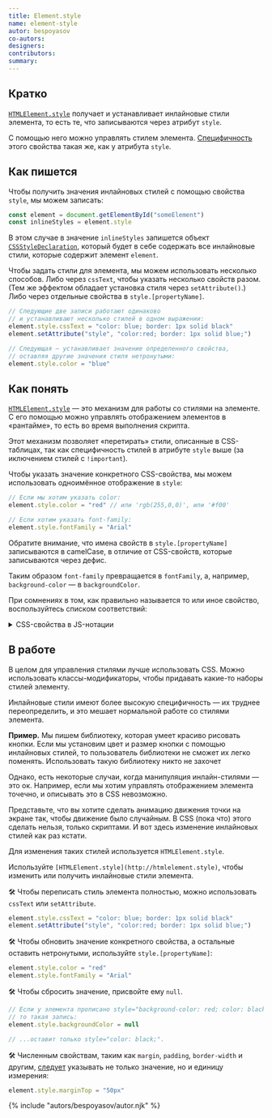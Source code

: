 ```yaml
---
title: Element.style
name: element-style
autor: bespoyasov
co-autors:
designers:
contributors:
summary:
---
```


## Кратко

[`HTMLElement.style`](http://htmlelement.style) получает и устанавливает инлайновые стили элемента, то есть те, что записываются через атрибут `style`.

С помощью него можно управлять стилем элемента. [Специфичность]() этого свойства такая же, как у атрибута `style`.

## Как пишется

Чтобы получить значения инлайновых стилей с помощью свойства `style`, мы можем записать:

```jsx
const element = document.getElementById("someElement")
const inlineStyles = element.style
```

В этом случае в значение `inlineStyles` запишется объект [`CSSStyleDeclaration`](https://developer.mozilla.org/ru/docs/Web/API/CSSStyleDeclaration), который будет в себе содержать все инлайновые стили, которые содержит элемент `element`.

Чтобы задать стили для элемента, мы можем использовать несколько способов. Либо через `cssText`, чтобы указать несколько свойств разом. (Тем же эффектом обладает установка стиля через `setAttribute()`.) Либо через отдельные свойства в `style.[propertyName]`.

```jsx
// Следующие две записи работают одинаково
// и устанавливают несколько стилей в одном выражении:
element.style.cssText = "color: blue; border: 1px solid black"
element.setAttribute("style", "color:red; border: 1px solid blue;")

// Следующая — устанавливает значение определенного свойства,
// оставляя другие значения стиля нетронутыми:
element.style.color = "blue"
```

## Как понять

[`HTMLElement.style`](http://htmlelement.style) — это механизм для работы со стилями на элементе. С его помощью можно управлять отображением элементов в «рантайме», то есть во время выполнения скрипта.

Этот механизм позволяет «перетирать» стили, описанные в CSS-таблицах, так как специфичность стилей в атрибуте `style` выше (за иключением стилей с `!important`).

Чтобы указать значение конкретного CSS-свойства, мы можем использовать одноимённое отображение в `style`:

```jsx
// Если мы хотим указать color:
element.style.color = "red" // или 'rgb(255,0,0)', или '#f00'

// Если хотим указать font-family:
element.style.fontFamily = "Arial"
```

Обратите внимание, что имена свойств в `style.[propertyName]` записываются в camelCase, в отличие от CSS-свойств, которые записываются через дефис.

Таким образом `font-family` превращается в `fontFamily`, а, например, `background-color` — в `backgroundColor`.

При сомнениях в том, как правильно называется то или иное свойство, воспользуйтесь списком соответствий:

<details class="article__table article__table_all-half">
  <summary>CSS-свойства в JS-нотации</summary>

| CSS                       | JavaScript           |
| ------------------------- | -------------------- |
| [background]()            | background           |
| [background-attachment]() | backgroundAttachment |
| [background-color]()      | backgroundColor      |
| [background-image]()      | backgroundImage      |
| [background-position]()   | backgroundPosition   |
| [background-repeat]()     | backgroundRepeat     |
| [border]()                | border               |
| [border-bottom]()         | borderBottom         |
| [border-bottom-color]()   | borderBottomColor    |
| [border-bottom-style]()   | borderBottomStyle    |
| [border-bottom-width]()   | borderBottomWidth    |
| [border-color]()          | borderColor          |
| [border-left]()           | borderLeft           |
| [border-left-color]()     | borderLeftColor      |
| [border-left-style]()     | borderLeftStyle      |
| [border-left-width]()     | borderLeftWidth      |
| [border-right]()          | borderRight          |
| [border-right-color]()    | borderRightColor     |
| [border-right-style]()    | borderRightStyle     |
| [border-right-width]()    | borderRightWidth     |
| [border-style]()          | borderStyle          |
| [border-top]()            | borderTop            |
| [border-top-color]()      | borderTopColor       |
| [border-top-style]()      | borderTopStyle       |
| [border-top-width]()      | borderTopWidth       |
| [border-width]()          | borderWidth          |
| [clear]()                 | clear                |
| [clip]()                  | clip                 |
| [color]()                 | color                |
| [cursor]()                | cursor               |
| [display]()               | display              |
| [filter]()                | filter               |
| [float]()                 | cssFloat             |
| [font]()                  | font                 |
| [font-family]()           | fontFamily           |
| [font-size]()             | fontSize             |
| [font-variant]()          | fontVariant          |
| [font-weight]()           | fontWeight           |
| [height]()                | height               |
| [left]()                  | left                 |
| [letter-spacing]()        | letterSpacing        |
| [line-height]()           | lineHeight           |
| [list-style]()            | listStyle            |
| [list-style-image]()      | listStyleImage       |
| [list-style-position]()   | listStylePosition    |
| [list-style-type]()       | listStyleType        |
| [margin]()                | margin               |
| [margin-bottom]()         | marginBottom         |
| [margin-left]()           | marginLeft           |
| [margin-right]()          | marginRight          |
| [margin-top]()            | marginTop            |
| [overflow]()              | overflow             |
| [padding]()               | padding              |
| [padding-bottom]()        | paddingBottom        |
| [padding-left]()          | paddingLeft          |
| [padding-right]()         | paddingRight         |
| [padding-top]()           | paddingTop           |
| [page-break-after]()      | pageBreakAfter       |
| [page-break-before]()     | pageBreakBefore      |
| [position]()              | position             |
| [stroke-dasharray]()      | strokeDasharray      |
| [stroke-dashoffset]()     | strokeDashoffset     |
| [stroke-width]()          | strokeWidth          |
| [text-align]()            | textAlign            |
| [text-decoration]()       | textDecoration       |
| [text-indent]()           | textIndent           |
| [text-transform]()        | textTransform        |
| [top]()                   | top                  |
| [vertical-align]()        | verticalAlign        |
| [visibility]()            | visibility           |
| [width]()                 | width                |

</details>

## В работе

В целом для управления стилями лучше использовать CSS. Можно использовать классы-модификаторы, чтобы придавать какие-то наборы стилей элементу.

Инлайновые стили имеют более высокую специфичность — их труднее переопределить, и это мешает нормальной работе со стилями элемента.

**Пример.** Мы пишем библиотеку, которая умеет красиво рисовать кнопки. Если мы установим цвет и размер кнопки с помощью инлайновых стилей, то пользователь библиотеки не сможет их легко поменять. Использовать такую библиотеку никто не захочет

Однако, есть некоторые случаи, когда манипуляция инлайн-стилями — это ок. Например, если мы хотим управлять отображением элемента точечно, и описывать это в CSS невозможно.

Представьте, что вы хотите сделать анимацию движения точки на экране так, чтобы движение было случайным. В CSS (пока что) этого сделать нельзя, только скриптами. И вот здесь изменение инлайновых стилей как раз кстати.

Для изменения таких стилей используется `HTMLElement.style`.

Используйте `[HTMLElement.style](http://htmlelement.style)`, чтобы изменить или получить инлайновые стили элемента.

🛠 Чтобы переписать стиль элемента полностью, можно использовать `cssText` или `setAttribute`.

```jsx
element.style.cssText = "color: blue; border: 1px solid black"
element.setAttribute("style", "color:red; border: 1px solid blue;")
```

🛠 Чтобы обновить значение конкретного свойства, а остальные оставить нетронутыми, используйте `style.[propertyName]`:

```jsx
element.style.color = "red"
element.style.fontFamily = "Arial"
```

🛠 Чтобы сбросить значение, присвойте ему `null`.

```jsx
// Если у элемента прописано style="background-color: red; color: black;",
// то такая запись:
element.style.backgroundColor = null

// ...оставит только style="color: black;".
```

🛠 Численным свойствам, таким как `margin`, `padding`, `border-width` и другим, [следует](https://developer.mozilla.org/ru/docs/Web/API/HTMLElement/style#Получение_стиль-информации) указывать не только значение, но и единицу измерения:

```jsx
element.style.marginTop = "50px"
```

{% include "autors/bespoyasov/autor.njk" %}
